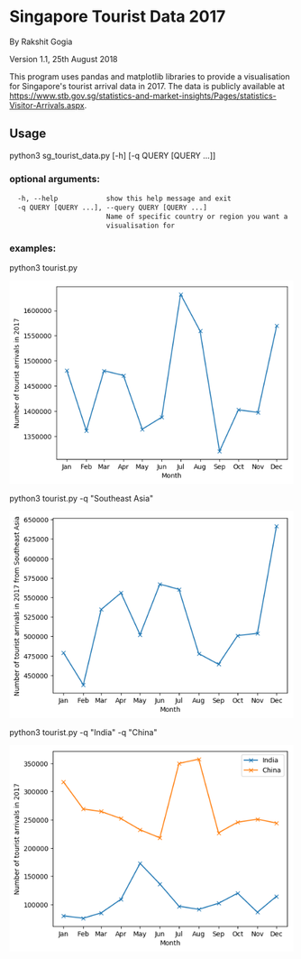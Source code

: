 # Singapore Tourist Data 2017
By Rakshit Gogia

Version 1.1, 25th August 2018

This program uses pandas and matplotlib libraries to provide a visualisation for Singapore\'s tourist arrival data in 2017.
The data is publicly available at https://www.stb.gov.sg/statistics-and-market-insights/Pages/statistics-Visitor-Arrivals.aspx.

## Usage

python3 sg_tourist_data.py \[-h] \[-q QUERY \[QUERY ...]]

### optional arguments:
```
  -h, --help            show this help message and exit
  -q QUERY [QUERY ...], --query QUERY [QUERY ...]
                        Name of specific country or region you want a
                        visualisation for
```
### examples:
python3 tourist.py

![total](examples/total.png)

python3 tourist.py -q "Southeast Asia"

![total](examples/southeastasia.png)

python3 tourist.py -q "India" -q "China"

![total](examples/india_china.png)